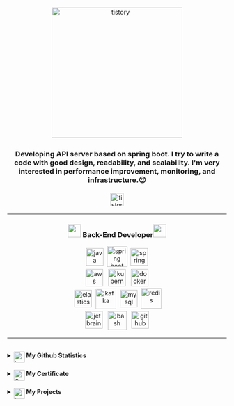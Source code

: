 <div align="center">
  <img src="https://media.giphy.com/media/Mh9zHLBy4YLirzU25L/giphy.gif" alt="tistory" style="vertical-align:top; margin:4px" height="300">
  
  <h3> Developing API server based on spring boot. I try to write a code with good design, readability, and scalability. I'm very interested in performance improvement, monitoring, and infrastructure.😍</h3>
</div>

<p align="center">
   <a href="https://dev-youngjun.tistory.com/">
    
  <img src="https://user-images.githubusercontent.com/42997924/138549996-0e4eadc1-ee0a-41e3-869b-f0ec34b25ade.png" alt="tistory" style="vertical-align:top; margin:4px" height="30">
  </a>
</p>

---

<div align="center">
  
  <h3><img src="https://media.giphy.com/media/WUlplcMpOCEmTGBtBW/giphy.gif" width="30"> Back-End Developer<img src="https://media.giphy.com/media/WUlplcMpOCEmTGBtBW/giphy.gif" width="30"></h3>

</div>

<p align="center">

  <img src="https://user-images.githubusercontent.com/42997924/138549989-b579e243-7e5a-4250-b3dc-5af1c1bd3d2c.png" alt="java" style="vertical-align:top; margin:4px" height="40">

  <img src="https://user-images.githubusercontent.com/42997924/138550288-2f119ecd-a875-4553-ac47-fecf388ffffd.png" alt="spring boot" style="vertical-align:top;" height="47">

  <img src="https://user-images.githubusercontent.com/42997924/138549994-fe79474a-ed4f-41bb-83f1-daff47ed01e7.png" alt="spring" style="vertical-align:top; margin:4px" height="40" >

  <br>

  <img src="https://user-images.githubusercontent.com/42997924/138550027-aff4bebc-e245-44a9-a1eb-069f25b3c88c.png" alt="aws" style="vertical-align:top; margin:4px" height="40">

  <img src="https://user-images.githubusercontent.com/42997924/138549991-af938f67-d2ea-44b4-8029-1f4c48959bda.png" alt="kubernetes" style="vertical-align:top; margin:4px" height="40">

  <img src="https://user-images.githubusercontent.com/42997924/138549982-b77a1e06-edfa-4290-96f2-bf56867ebe75.png" alt="docker" style="vertical-align:top; margin:4px" height="40">

  <br>

  <img src="https://user-images.githubusercontent.com/42997924/138549983-7e954e6e-7c4a-41a4-8e57-25936ebae210.png" alt="elasticsearch" style="vertical-align:top; margin:4px" height="40">

  <img src="https://user-images.githubusercontent.com/42997924/138549990-5d2e40a6-b5f6-437f-b4d3-5c2d58261990.png" alt="kafka" style="vertical-align:top; margin:1px"  height="47">

  <img src="https://user-images.githubusercontent.com/42997924/138549992-c05e6ccd-605f-4606-92f4-c04be1e5f7b5.png" alt="mysql" style="vertical-align:top; margin:4px" height="40">

  <img src="https://user-images.githubusercontent.com/42997924/138549993-869bc987-af38-4cf0-b6aa-d39c030c555f.png" alt="redis" style="vertical-align:top;" height="47">

  <br>

  <img src="https://user-images.githubusercontent.com/42997924/138549987-31c7403c-5313-40be-9bf9-af281e220aa6.png" alt="jetbrains_intellij" style="vertical-align:top; margin:4px" height="40">

  <img src="https://user-images.githubusercontent.com/42997924/138549981-11bd2ebb-7ef2-4b31-8b53-340a5348bb31.png" alt="bash" style="vertical-align:top; margin:4px" height="43">

  <img src="https://user-images.githubusercontent.com/42997924/138549985-086e5fa7-4dad-4c6a-9398-0da1111454d1.png" alt="github" style="vertical-align:top; margin:4px" height="40">

</p>

---

<br>

<details>
<summary> <b> <img src="https://media.giphy.com/media/IzLejEn5juzsLN4AqX/giphy.gif" alt="trophy" style="vertical-align:top;" height="25"> My Github Statistics </b> </summary>
  <br>
  
 ![Youngjun's github stats](https://github-readme-stats.vercel.app/api?username=jun108059&theme=dracula&show_icons=true)
 
</details>

<br>

<details>
<summary> <b> <img src="https://media.giphy.com/media/oUhQb6SSMXEDnvBnbJ/giphy.gif" alt="Certificate" style="vertical-align:top;" height="25"> My Certificate </b> </summary>
  <br>

- 정보처리기사 (2020.11.12)
- SQLD (2021.06.25)

</details>

<br>

<details>

<summary> <b> <img src="https://media.giphy.com/media/elDjuARwjXNky5Ms8f/giphy.gif" alt="trophy" style="vertical-align:top;" height="25"> My Projects </b> </summary>
  <br>
  
  <a href="https://github.com/jun108059/Elasticsearch-SpringBoot">
  <img align="left" src="https://github-readme-stats.vercel.app/api/pin/?username=jun108059&repo=elasticsearch-springBoot&theme=vue&show_icons=true" style="vertical-align:top; margin:4px" />
  </a>
  
  <a href="https://github.com/jun108059/Membership-System">
  <img align="left" src="https://github-readme-stats.vercel.app/api/pin/?username=jun108059&repo=membership-system&theme=vue&show_icons=true"  style="vertical-align:top; margin:4px" />
  </a>
  
  <a href="https://github.com/hanium2019/hanium_2019">
  <img align="left" src="https://github-readme-stats.vercel.app/api/pin/?username=hanium2019&repo=hanium_2019&theme=vue&show_icons=true"  style="vertical-align:top; margin:4px" />
  </a>

  <a href="https://github.com/DSCHUFS/DSC-Solution-Challenge-2020">
  <img align="left" src="https://github-readme-stats.vercel.app/api/pin/?username=DSCHUFS&repo=DSC-Solution-Challenge-2020&theme=vue&show_icons=true"  style="vertical-align:top; margin:4px" />
  </a>

  <a href="https://github.com/ESE-Lab/Kubeflow">
  <img align="left" src="https://github-readme-stats.vercel.app/api/pin/?username=ESE-Lab&repo=Kubeflow&theme=vue&show_icons=true"  style="vertical-align:top; margin:4px" />
  </a>

  <a href="https://github.com/jun108059/IA_TeamProject">
  <img align="left" src="https://github-readme-stats.vercel.app/api/pin/?username=jun108059&repo=IA_TeamProject&theme=vue&show_icons=true"  style="vertical-align:top; margin:4px" />
  </a>

  <a href="https://github.com/hufs-vrr/vrr">
  <img align="left" src="https://github-readme-stats.vercel.app/api/pin/?username=hufs-vrr&repo=vrr&theme=vue&show_icons=true"  style="vertical-align:top; margin:4px" />
  </a>

<br>

</details>

